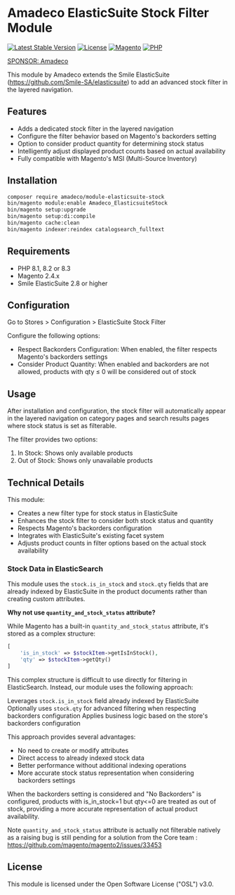 # Amadeco ElasticSuite Stock Filter Module
[![Latest Stable Version](https://img.shields.io/github/v/release/Amadeco/module-elasticsuite-stock)](https://github.com/Amadeco/module-elasticsuite-stock/releases)
[![License](https://img.shields.io/badge/License-Proprietary-orange.svg)](https://github.com/Amadeco/module-elasticsuite-stock/blob/main/LICENSE)
[![Magento](https://img.shields.io/badge/Magento-2.4.x-brightgreen.svg)](https://magento.com)
[![PHP](https://img.shields.io/badge/PHP-8.1|8.2|8.3-blue.svg)](https://www.php.net)

[SPONSOR: Amadeco](https://www.amadeco.fr)

This module by Amadeco extends the Smile ElasticSuite (https://github.com/Smile-SA/elasticsuite) to add an advanced stock filter in the layered navigation.

## Features
- Adds a dedicated stock filter in the layered navigation
- Configure the filter behavior based on Magento's backorders setting
- Option to consider product quantity for determining stock status
- Intelligently adjust displayed product counts based on actual availability
- Fully compatible with Magento's MSI (Multi-Source Inventory)

## Installation

```bash
composer require amadeco/module-elasticsuite-stock
bin/magento module:enable Amadeco_ElasticsuiteStock
bin/magento setup:upgrade
bin/magento setup:di:compile
bin/magento cache:clean
bin/magento indexer:reindex catalogsearch_fulltext
```

## Requirements

- PHP 8.1, 8.2 or 8.3
- Magento 2.4.x
- Smile ElasticSuite 2.8 or higher

## Configuration

Go to Stores > Configuration > ElasticSuite Stock Filter

Configure the following options:

- Respect Backorders Configuration: When enabled, the filter respects Magento's backorders settings
- Consider Product Quantity: When enabled and backorders are not allowed, products with qty ≤ 0 will be considered out of stock

## Usage

After installation and configuration, the stock filter will automatically appear in the layered navigation on category pages and search results pages where stock status is set as filterable.

The filter provides two options:

1. In Stock: Shows only available products
2. Out of Stock: Shows only unavailable products

## Technical Details

This module:

- Creates a new filter type for stock status in ElasticSuite
- Enhances the stock filter to consider both stock status and quantity
- Respects Magento's backorders configuration
- Integrates with ElasticSuite's existing facet system
- Adjusts product counts in filter options based on the actual stock availability

### Stock Data in ElasticSearch

This module uses the `stock.is_in_stock` and `stock.qty` fields that are already indexed by ElasticSuite in the product documents rather than creating custom attributes.

**Why not use `quantity_and_stock_status` attribute?**

While Magento has a built-in `quantity_and_stock_status` attribute, it's stored as a complex structure:

```php
[
    'is_in_stock' => $stockItem->getIsInStock(),
    'qty' => $stockItem->getQty()
]
```

This complex structure is difficult to use directly for filtering in ElasticSearch. Instead, our module uses the following approach:

Leverages `stock.is_in_stock` field already indexed by ElasticSuite
Optionally uses `stock.qty` for advanced filtering when respecting backorders configuration
Applies business logic based on the store's backorders configuration

This approach provides several advantages:

- No need to create or modify attributes
- Direct access to already indexed stock data
- Better performance without additional indexing operations
- More accurate stock status representation when considering backorders settings

When the backorders setting is considered and "No Backorders" is configured, products with is_in_stock=1 but qty<=0 are treated as out of stock, providing a more accurate representation of actual product availability.

Note `quantity_and_stock_status` attribute is actually not filterable natively as a raising bug is still pending for a solution from the Core team :
https://github.com/magento/magento2/issues/33453


## License

This module is licensed under the Open Software License ("OSL") v3.0.